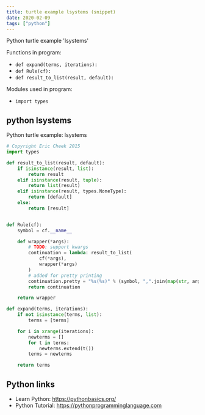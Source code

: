 ```yaml
---
title: turtle example lsystems (snippet)
date: 2020-02-09
tags: ["python"]
---
```

Python turtle example 'lsystems'

Functions in program: 
* `def expand(terms, iterations):`
* `def Rule(cf):`
* `def result_to_list(result, default):`

Modules used in program: 
* `import types`

## python lsystems

Python turtle example: lsystems

```python
# Copyright Eric Cheek 2015
import types

def result_to_list(result, default):
    if isinstance(result, list):
        return result
    elif isinstance(result, tuple):
        return list(result)
    elif isinstance(result, types.NoneType):
        return [default]
    else:
        return [result]


def Rule(cf):
    symbol = cf.__name__

    def wrapper(*args):
        # TODO: support kwargs
        continuation = lambda: result_to_list(
            cf(*args), 
            wrapper(*args)
        )
        # added for pretty printing
        continuation.pretty = "%s(%s)" % (symbol, ",".join(map(str, args)))
        return continuation

    return wrapper

def expand(terms, iterations):
    if not isinstance(terms, list):
        terms = [terms]

    for i in xrange(iterations):
        newterms = []
        for t in terms:
            newterms.extend(t())
        terms = newterms

    return terms


```

## Python links

- Learn Python: https://pythonbasics.org/
- Python Tutorial: https://pythonprogramminglanguage.com
